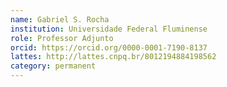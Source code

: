 ```yaml
---
name: Gabriel S. Rocha
institution: Universidade Federal Fluminense
role: Professor Adjunto
orcid: https://orcid.org/0000-0001-7190-8137
lattes: http://lattes.cnpq.br/8012194884198562
category: permanent
---
```

